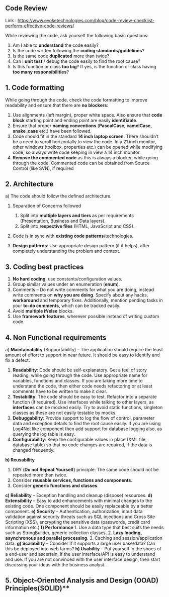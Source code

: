 ## Code Review

Link : https://www.evoketechnologies.com/blog/code-review-checklist-perform-effective-code-reviews/

While reviewing the code, ask yourself the following basic questions:
1. Am I able to **understand** the code easily?
2. Is the code written following the **coding standards/guidelines**?
3. Is the same code **duplicated** more than twice?
4. Can I **unit test** / debug the code easily to find the root cause?
5. Is this function or class **too big**? If yes, is the function or class having **too many responsibilities**?

## 1. Code formatting
While going through the code, check the code formatting to improve readability and ensure that there are **no blockers**:
1. Use alignments (left margin), proper white space. Also ensure that **code block** starting point and ending point are easily 
   **identifiable**.
2. Ensure that proper **naming conventions** (**PascalCase, camelCase, snake_case** etc.) have been followed. 
3. Code should fit in the standard **14 inch laptop screen**.  There shouldn’t be a need to scroll horizontally to view the code.
   In a 21 inch monitor, other windows (toolbox, properties etc.) can be opened while modifying code, so always write code
   keeping in view a 14 inch monitor.
4. **Remove the commented code** as this is always a blocker, while going through the code. Commented code can be obtained from 
   Source Control (like SVN), if required

## 2. Architecture
a) The code should follow the defined architecture.
1. Separation of Concerns followed
    1. Split into **multiple layers and tiers** as per requirements (Presentation, Business and Data layers).
    2. Split into **respective files** (HTML, JavaScript and CSS).

2. Code is in sync with **existing code patterns**/technologies.
3. **Design patterns**: Use appropriate design pattern (if it helps), after completely understanding the problem and context.

## 3. Coding best practices
1. **No hard coding**, use constants/configuration values.
2. Group similar values under an enumeration (**enum**).
3. Comments – Do not write comments for what you are doing, instead write comments on **why you are doing**. Specify about any hacks, 
   **workaround** and temporary fixes. Additionally, mention pending tasks in your **to-do comments**, which can be tracked easily.
4. Avoid **multiple if/else** blocks.
5. Use **framework features**, wherever possible instead of writing custom code.

## 4. Non Functional requirements
a) **Maintainability** (Supportability) – The application should require the least amount of effort to support in near future. 
    It should be easy to identify and fix a defect.
1. **Readability**: Code should be self-explanatory. Get a feel of story reading, while going through the code. Use appropriate name for 
   variables, functions and classes. If you are taking more time to understand the code, then either code needs refactoring or at least 
   comments have to be written to make it clear.
2. **Testability**: The code should be easy to test. Refactor into a separate function (if required). Use interfaces while talking to 
   other layers, as **interfaces** can be mocked easily. Try to avoid static functions, singleton classes as these are not easily 
   testable by mocks.
3. **Debuggability**: Provide support to log the flow of control, parameter data and exception details to find the root cause easily. If 
   you are using Log4Net like component then add support for database logging also, as querying the log table is easy.
5. **Configurability**: Keep the configurable values in place (XML file, database table) so that no code changes are required, if the 
   data is changed frequently.

**b) Reusability**
1. DRY (**Do not Repeat Yourself**) principle: The same code should not be repeated more than twice.
2. Consider **reusable services, functions and components**.
3. Consider **generic functions and classes**.

**c) Reliability** – Exception handling and cleanup (dispose) resources.
**d) Extensibility** – Easy to add enhancements with minimal changes to the existing code. One component should be easily 
     replaceable by a better component.
**e) Security** – Authentication, authorization, input data validation against security threats such as SQL injections and Cross Site   
     Scripting (XSS), encrypting the sensitive data (passwords, credit card information etc.)
**f) Performance**
    1. Use a data type that best suits the needs such as StringBuilder, generic collection classes.
    2. **Lazy loading, asynchronous and parallel processing**.
    3. Caching and session/application data.
**g) Scalability** – Consider if it supports a large user base/data? Can this be deployed into web farms?
**h) Usability** – Put yourself in the shoes of a end-user and ascertain, if the user interface/API is easy to understand and use. 
     If you are not convinced with the user interface design, then start discussing your ideas with the business analyst.

## 5. Object-Oriented Analysis and Design (OOAD) Principles(SOLID)**
